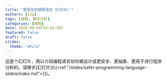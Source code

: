 ```yaml
---
title: "更安全的编程语言（幻灯片）"
authors: [szp]
tags: [编程, 静态分析]
categories: [编程]
date: 2020-09-04T18:24:50Z
featured: false
draft: false
slides:
  theme: "white"
---
```


这是个幻灯片，用以介绍编程语言如何被设计成更安全、更抽象、更易于进行程序分析的。请移步[幻灯片]({{<ref "/slides/safer-programming-language-slides/index.md">}})。

<!--more-->
